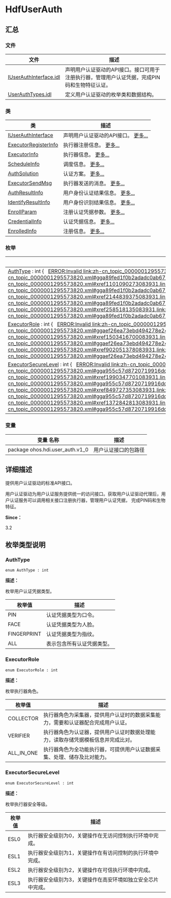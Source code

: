 # HdfUserAuth


## **汇总**


### 文件

  | 文件 | 描述 | 
| -------- | -------- |
| [IUserAuthInterface.idl](_i_user_auth_interface_8idl.md) | 声明用户认证驱动的API接口。接口可用于注册执行器，管理用户认证凭据，完成PIN码和生物特征认证。 | 
| [UserAuthTypes.idl](_user_auth_types_8idl.md) | 定义用户认证驱动的枚举类和数据结构。 | 


### 类

  | 类 | 描述 | 
| -------- | -------- |
| [IUserAuthInterface](interface_i_user_auth_interface.md) | 声明用户认证驱动的API接口。&nbsp;[更多...](interface_i_user_auth_interface.md) | 
| [ExecutorRegisterInfo](_executor_register_info.md) | 执行器注册信息。&nbsp;[更多...](_executor_register_info.md) | 
| [ExecutorInfo](_executor_info.md) | 执行器信息。&nbsp;[更多...](_executor_info.md) | 
| [ScheduleInfo](_schedule_info.md) | 调度信息。&nbsp;[更多...](_schedule_info.md) | 
| [AuthSolution](_auth_solution.md) | 认证方案。&nbsp;[更多...](_auth_solution.md) | 
| [ExecutorSendMsg](_executor_send_msg.md) | 执行器发送的消息。&nbsp;[更多...](_executor_send_msg.md) | 
| [AuthResultInfo](_auth_result_info.md) | 用户身份认证结果信息。&nbsp;[更多...](_auth_result_info.md) | 
| [IdentifyResultInfo](_identify_result_info.md) | 用户身份识别结果信息。&nbsp;[更多...](_identify_result_info.md) | 
| [EnrollParam](_enroll_param.md) | 注册认证凭据参数。&nbsp;[更多...](_enroll_param.md) | 
| [CredentialInfo](_credential_info.md) | 认证凭据信息。&nbsp;[更多...](_credential_info.md) | 
| [EnrolledInfo](_enrolled_info.md) | 注册信息。&nbsp;[更多...](_enrolled_info.md) | 


### 枚举

  | 枚举 | 描述 | 
| -------- | -------- |
| [AuthType](#authtype)&nbsp;:&nbsp;int&nbsp;{&nbsp;&nbsp;&nbsp;[ERROR:Invalid&nbsp;link:zh-cn_topic_0000001295573820.xml#xref2099463766083931,link:zh-cn_topic_0000001295573820.xml#gga89fed1f0b2adadc0ab678c1c6b9570a1a048efb7462d3f8cced82716c66926168](#gga89fed1f0b2adadc0ab678c1c6b9570a1a048efb7462d3f8cced82716c66926168)&nbsp;=&nbsp;1,&nbsp;[ERROR:Invalid&nbsp;link:zh-cn_topic_0000001295573820.xml#xref1101090273083931,link:zh-cn_topic_0000001295573820.xml#gga89fed1f0b2adadc0ab678c1c6b9570a1a5cfae78048cf95359061c2e812e7d691](#gga89fed1f0b2adadc0ab678c1c6b9570a1a5cfae78048cf95359061c2e812e7d691)&nbsp;=&nbsp;2,&nbsp;[ERROR:Invalid&nbsp;link:zh-cn_topic_0000001295573820.xml#xref2144839375083931,link:zh-cn_topic_0000001295573820.xml#gga89fed1f0b2adadc0ab678c1c6b9570a1ad03eae85b35bf9bc22d787c8913b795a](#gga89fed1f0b2adadc0ab678c1c6b9570a1ad03eae85b35bf9bc22d787c8913b795a)&nbsp;=&nbsp;4,&nbsp;[ERROR:Invalid&nbsp;link:zh-cn_topic_0000001295573820.xml#xref258518135083931,link:zh-cn_topic_0000001295573820.xml#gga89fed1f0b2adadc0ab678c1c6b9570a1ab1d5eac4b1dca480c8056eaea7663b7a](#gga89fed1f0b2adadc0ab678c1c6b9570a1ab1d5eac4b1dca480c8056eaea7663b7a)&nbsp;=&nbsp;0&nbsp;} | 枚举用户认证凭据类型。&nbsp;[更多...](#authtype) | 
| [ExecutorRole](#executorrole)&nbsp;:&nbsp;int&nbsp;{&nbsp;&nbsp;&nbsp;[ERROR:Invalid&nbsp;link:zh-cn_topic_0000001295573820.xml#xref1855863902083931,link:zh-cn_topic_0000001295573820.xml#ggaef26ea73ebd494278e243c53b41ea7e5a539c54e76bcc96cddb85f0cabcff39ec](#ggaef26ea73ebd494278e243c53b41ea7e5a539c54e76bcc96cddb85f0cabcff39ec)&nbsp;=&nbsp;1,&nbsp;[ERROR:Invalid&nbsp;link:zh-cn_topic_0000001295573820.xml#xref1503416700083931,link:zh-cn_topic_0000001295573820.xml#ggaef26ea73ebd494278e243c53b41ea7e5a1286a5d974d0c68d7bc43ffc0576a6d4](#ggaef26ea73ebd494278e243c53b41ea7e5a1286a5d974d0c68d7bc43ffc0576a6d4)&nbsp;=&nbsp;2,&nbsp;[ERROR:Invalid&nbsp;link:zh-cn_topic_0000001295573820.xml#xref902051378083931,link:zh-cn_topic_0000001295573820.xml#ggaef26ea73ebd494278e243c53b41ea7e5a7eebd77a403f81c5968b4c2898ee6fd4](#ggaef26ea73ebd494278e243c53b41ea7e5a7eebd77a403f81c5968b4c2898ee6fd4)&nbsp;=&nbsp;3&nbsp;} | 枚举执行器角色。&nbsp;[更多...](#executorrole) | 
| [ExecutorSecureLevel](#executorsecurelevel)&nbsp;:&nbsp;int&nbsp;{&nbsp;&nbsp;&nbsp;[ERROR:Invalid&nbsp;link:zh-cn_topic_0000001295573820.xml#xref984255741083931,link:zh-cn_topic_0000001295573820.xml#gga955c57d8720719916dd806106356fa0fa0cd05a2adda94d3c676fca84f96c0638](#gga955c57d8720719916dd806106356fa0fa0cd05a2adda94d3c676fca84f96c0638)&nbsp;=&nbsp;0,&nbsp;[ERROR:Invalid&nbsp;link:zh-cn_topic_0000001295573820.xml#xref1990347701083931,link:zh-cn_topic_0000001295573820.xml#gga955c57d8720719916dd806106356fa0fae6a34bbf2764541238bf81569faf29d3](#gga955c57d8720719916dd806106356fa0fae6a34bbf2764541238bf81569faf29d3)&nbsp;=&nbsp;1,&nbsp;[ERROR:Invalid&nbsp;link:zh-cn_topic_0000001295573820.xml#xref849727353083931,link:zh-cn_topic_0000001295573820.xml#gga955c57d8720719916dd806106356fa0fa8f898bca57625d548a011ba2aaf4285f](#gga955c57d8720719916dd806106356fa0fa8f898bca57625d548a011ba2aaf4285f)&nbsp;=&nbsp;2,&nbsp;[ERROR:Invalid&nbsp;link:zh-cn_topic_0000001295573820.xml#xref1372842813083931,link:zh-cn_topic_0000001295573820.xml#gga955c57d8720719916dd806106356fa0fa9a6fb8a4530b6a09dba2fbfdf2e6c2e9](#gga955c57d8720719916dd806106356fa0fa9a6fb8a4530b6a09dba2fbfdf2e6c2e9)&nbsp;=&nbsp;3&nbsp;} | 枚举执行器安全等级。&nbsp;[更多...](#executorsecurelevel) | 


### 变量

  | 变量&nbsp;名称 | 描述 | 
| -------- | -------- |
| package&nbsp;ohos.hdi.user_auth.v1_0 | 用户认证接口的包路径 | 


## **详细描述**

提供用户认证驱动的标准API接口。

用户认证驱动为用户认证服务提供统一的访问接口。获取用户认证驱动代理后，用户认证服务可以调用相关接口注册执行器，管理用户认证凭据， 完成PIN码和生物特征。

**Since：**

3.2


## **枚举类型说明**


### AuthType

  
```
enum AuthType : int
```

**描述：**

枚举用户认证凭据类型。

  | 枚举值 | 描述 | 
| -------- | -------- |
| PIN | 认证凭据类型为口令。 | 
| FACE | 认证凭据类型为人脸。 | 
| FINGERPRINT | 认证凭据类型为指纹。 | 
| ALL | 表示包含所有认证凭据类型。 | 


### ExecutorRole

  
```
enum ExecutorRole : int
```

**描述：**

枚举执行器角色。

  | 枚举值 | 描述 | 
| -------- | -------- |
| COLLECTOR | 执行器角色为采集器，提供用户认证时的数据采集能力，需要和认证器配合完成用户认证。 | 
| VERIFIER | 执行器角色为认证器，提供用户认证时数据处理能力，读取存储凭据模板信息并完成比对。 | 
| ALL_IN_ONE | 执行器角色为全功能执行器，可提供用户认证数据采集、处理、储存及比对能力。 | 


### ExecutorSecureLevel

  
```
enum ExecutorSecureLevel : int
```

**描述：**

枚举执行器安全等级。

  | 枚举值 | 描述 | 
| -------- | -------- |
| ESL0 | 执行器安全级别为0，关键操作在无访问控制执行环境中完成。 | 
| ESL1 | 执行器安全级别为1，关键操作在有访问控制的执行环境中完成。 | 
| ESL2 | 执行器安全级别为2，关键操作在可信执行环境中完成。 | 
| ESL3 | 执行器安全级别为3，关键操作在高安环境如独立安全芯片中完成。 | 
